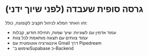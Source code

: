 # גרסה סופית שעבדה (לפני שיוך ידני)

זהו האתר המלא לניהול תקציב לקומונה, כולל:
- עמוד אדמין עם לשוניות: שיוך שמות, תחילת חודש, קבלות
- עמוד צוותים עם תצוגה מותאמת לכל צוות
- אינטגרציה אוטומטית עם Gmail דרך Pipedream
- שימוש ב־Supabase כ-Backend
